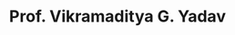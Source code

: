 ---
layout: member
weight: 200
title: Prof. Vikramaditya G. Yadav
status: Principal Investigator
program: Principal investigator
description:
 Vikramaditya G. Yadav is an Assistant Professor in the Department of Chemical & Biological Engineering & School of Biomedical Engineering at the University of British Columbia (UBC) and Chair of the Biotechnology Division of the Chemical Institute of Canada. He received his PhD from the Massachusetts Institute of Technology (MIT) and then went on to conduct post-doctoral research at Harvard University. He joined the faculty at UBC in the summer of 2014, where he now leads an established a world-leading, industrially-connected interdisciplinary research laboratory investigating topics at the interface of biology, chemistry, engineering and medicine. He works with several biotechnology companies in Vancouver and around the world to commercialize his research.
img: /img/members/Vikramaditya-Yadav.jpg
featuredOrder: 1
status:  pi
year_start: 2014
---